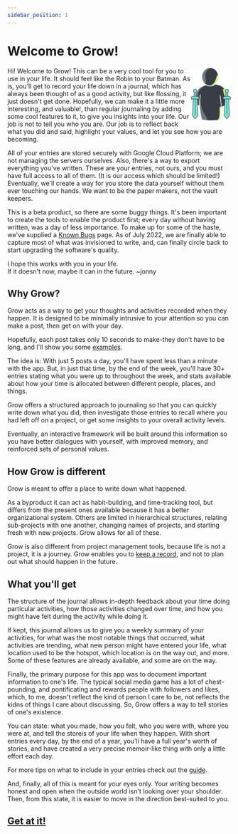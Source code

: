 ```yaml
---
sidebar_position: 1
---
```


# Welcome to Grow!  
<img src="/img/armed-image.png" width="90" align="right"/>

Hi! Welcome to Grow! This can be a very cool tool for you to use in your life. It should feel like the Robin to your Batman. As is, you'll get to record your life down in a journal, which has always been thought of as a good activity, but like flossing, it just doesn't get done. Hopefully, we can make it a little more interesting, and valuable!, than regular journaling by adding some cool features to it, to give you insights into your life. Our job is not to tell you who you are. Our job is to reflect back what you did and said, highlight your values, and let you see how you are becoming.

All of your entries are stored securely with Google Cloud Platform; we are not managing the servers ourselves. Also, there's a way to export everything you've written. These are your entries, not ours, and you must have full access to all of them. (It is our access which should be limited!) Eventually, we'll create a way for you store the data yourself without them ever touching our hands. We want to be the paper makers, not the vault keepers.

This is a beta product, so there are some buggy things. It's been important to create the tools to enable the product first; every day without having written, was a day of less importance. To make up for some of the haste, we've supplied a [Known Bugs](../frequent-errors) page. As of July 2022, we are finally able to capture most of what was invisioned to write, and, can finally circle back to start upgrading the software's quality.

I hope this works with you in your life.  
If it doesn't now, maybe it can in the future.     ~jonny

## Why Grow?

Grow acts as a way to get your thoughts and activities recorded when they happen. It is designed to be minimally intrusive to your attention so you can make a post, then get on with your day. 

Hopefully, each post takes only 10 seconds to make-they don't have to be long, and I'll show you some [examples](../setup/create-post). 

The idea is: With just 5 posts a day, you'll have spent less than a minute with the app. But, in just that time, by the end of the week, you'll have 30+ entries stating what you were up to throughout the week, and stats available about how your time is allocated between different people, places, and things.

Grow offers a structured approach to journaling so that you can quickly write down what you did, then investigate those entries to recall where you had left off on a project, or get some insights to your overall activity levels.

Eventually, an interactive framework will be built around this information so you have better dialogues with yourself, with improved memory, and reinforced sets of personal values.

## How Grow is different

Grow is meant to offer a place to write down what happened. 

As a byproduct it can act as habit-building, and time-tracking tool, but differs from the present ones available because it has a better organizational system. Others are limited in hierarchical structures, relating sub-projects with one another, changing names of projects, and starting fresh with new projects. Grow allows for all of these.

Grow is also different from project management tools, because life is not a project, it is a journey. Grow enables you to [keep a record](https://youtu.be/ohk3DP5fMCg?t=67), and not to plan out what should happen in the future.


## What you'll get

The structure of the journal allows in-depth feedback about your time doing particular activities, how those activities changed over time, and how you might have felt during the activity while doing it.

If kept, this journal allows us to give you a weekly summary of your activities, for what was the most notable things that occurred, what activities are trending, what new person might have entered your life, what location used to be the hotspot, which location is on the way out, and more. Some of these features are already available, and some are on the way.

Finally, the primary purpose for this app was to document important information to one's life. The typical social media game has a lot of chest-pounding, and pontificating and rewards people with followers and likes, which, to me, doesn't reflect the kind of person I care to be, not reflects the kidns of things I care about discussing. So, Grow offers a way to tell stories of one's existence.

You can state: what you made, how you felt, who you were with, where you were at, and tell the storeis of your life when they happen. With short entries every day, by the end of a year, you'll have a full year's worth of stories, and have created a very precise memoir-like thing with only a little effort each day.

For more tips on what to include in your entries check out the [guide](../guides/entries/writing-entries).

And, finally, all of this is meant for your eyes only. Your writing becomes honest and open when the outside world isn't looking over your shoulder. Then, from this state, it is easier to move in the direction best-suited to you.

## [Get at it!](../setup/create-account) 
